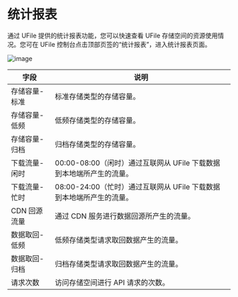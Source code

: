 

# 统计报表

通过 UFile 提供的统计报表功能，您可以快速查看 UFile 存储空间的资源使用情况。您可在 UFile 控制台点击顶部页签的“统计报表”，进入统计报表页面。

![image](/images/统计报表.png)

|字段 |说明 |
|---- |---- |
|存储容量-标准 |标准存储类型的存储容量。 |
|存储容量-低频 |低频存储类型的存储容量。 |
|存储容量-归档 |归档存储类型的存储容量。 |
|下载流量-闲时 |00:00-08:00（闲时）通过互联网从 UFile 下载数据到本地端所产生的流量。 |
|下载流量-忙时 |08:00-24:00（忙时）通过互联网从 UFile 下载数据到本地端所产生的流量。 |
|CDN 回源流量 |通过 CDN 服务进行数据回源所产生的流量。 |
|数据取回-低频 |低频存储类型请求取回数据产生的流量。 |
|数据取回-归档 |归档存储类型请求取回数据产生的流量。 |
|请求次数 |访问存储空间进行 API 请求的次数。 |
